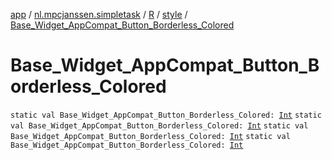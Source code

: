 [app](../../../index.md) / [nl.mpcjanssen.simpletask](../../index.md) / [R](../index.md) / [style](index.md) / [Base_Widget_AppCompat_Button_Borderless_Colored](.)

# Base_Widget_AppCompat_Button_Borderless_Colored

`static val Base_Widget_AppCompat_Button_Borderless_Colored: `[`Int`](https://kotlinlang.org/api/latest/jvm/stdlib/kotlin/-int/index.html)
`static val Base_Widget_AppCompat_Button_Borderless_Colored: `[`Int`](https://kotlinlang.org/api/latest/jvm/stdlib/kotlin/-int/index.html)
`static val Base_Widget_AppCompat_Button_Borderless_Colored: `[`Int`](https://kotlinlang.org/api/latest/jvm/stdlib/kotlin/-int/index.html)
`static val Base_Widget_AppCompat_Button_Borderless_Colored: `[`Int`](https://kotlinlang.org/api/latest/jvm/stdlib/kotlin/-int/index.html)